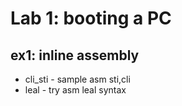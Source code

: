 # Lab 1: booting a PC
## ex1: inline assembly
- cli_sti - sample asm sti,cli
- leal - try asm leal syntax  

